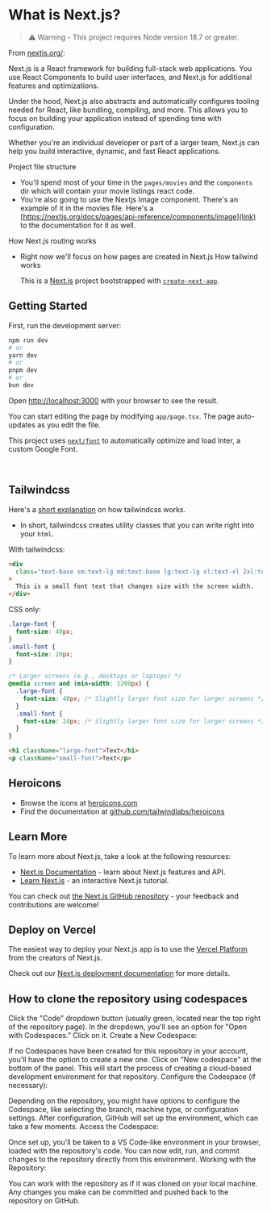 # What is Next.js?

> ⚠️ Warning - This project requires Node version 18.7 or greater.

From [nextjs.org/](https://nextjs.org/):

Next.js is a React framework for building full-stack web applications. You use React Components to build user interfaces, and Next.js for additional features and optimizations.

Under the hood, Next.js also abstracts and automatically configures tooling needed for React, like bundling, compiling, and more. This allows you to focus on building your application instead of spending time with configuration.

Whether you're an individual developer or part of a larger team, Next.js can help you build interactive, dynamic, and fast React applications.

Project file structure

- You'll spend most of your time in the `pages/movies` and the `components` dir which will contain your movie listings react code.
- You're also going to use the Nextjs Image component. There's an example of it in the movies file. Here's a [https://nextjs.org/docs/pages/api-reference/components/image](link) to the documentation for it as well.

How Next.js routing works

- Right now we'll focus on how pages are created in Next.js
  How tailwind works

  This is a [Next.js](https://nextjs.org/) project bootstrapped with [`create-next-app`](https://github.com/vercel/next.js/tree/canary/packages/create-next-app).

## Getting Started

First, run the development server:

```bash
npm run dev
# or
yarn dev
# or
pnpm dev
# or
bun dev
```

Open [http://localhost:3000](http://localhost:3000) with your browser to see the result.

You can start editing the page by modifying `app/page.tsx`. The page auto-updates as you edit the file.

This project uses [`next/font`](https://nextjs.org/docs/basic-features/font-optimization) to automatically optimize and load Inter, a custom Google Font.

&nbsp;

## Tailwindcss

Here's a [short explanation](https://tailwindcss.com/docs/utility-first) on how tailwindcss works.

- In short, tailwindcss creates utility classes that you can write right into your `html`.

With tailwindcss:

```html
<div
  class="text-base sm:text-lg md:text-base lg:text-lg xl:text-xl 2xl:text-2xl"
>
  This is a small font text that changes size with the screen width.
</div>
```

CSS only:

```css
.large-font {
  font-size: 40px;
}
.small-font {
  font-size: 20px;
}

/* Larger screens (e.g., desktops or laptops) */
@media screen and (min-width: 1200px) {
  .large-font {
    font-size: 48px; /* Slightly larger font size for larger screens */
  }
  .small-font {
    font-size: 24px; /* Slightly larger font size for larger screens */
  }
}
```

```html
<h1 className="large-font">Text</h1>
<p className="small-font">Text</p>
```

## Heroicons

- Browse the icons at [heroicons.com](https://heroicons.com/)
- Find the documentation at [github.com/tailwindlabs/heroicons](https://github.com/tailwindlabs/heroicons)

## Learn More

To learn more about Next.js, take a look at the following resources:

- [Next.js Documentation](https://nextjs.org/docs) - learn about Next.js features and API.
- [Learn Next.js](https://nextjs.org/learn) - an interactive Next.js tutorial.

You can check out [the Next.js GitHub repository](https://github.com/vercel/next.js/) - your feedback and contributions are welcome!

## Deploy on Vercel

The easiest way to deploy your Next.js app is to use the [Vercel Platform](https://vercel.com/new?utm_medium=default-template&filter=next.js&utm_source=create-next-app&utm_campaign=create-next-app-readme) from the creators of Next.js.

Check out our [Next.js deployment documentation](https://nextjs.org/docs/deployment) for more details.

## How to clone the repository using codespaces

Click the "Code" dropdown button (usually green, located near the top right of the repository page).
In the dropdown, you'll see an option for "Open with Codespaces." Click on it.
Create a New Codespace:

If no Codespaces have been created for this repository in your account, you'll have the option to create a new one.
Click on “New codespace” at the bottom of the panel.
This will start the process of creating a cloud-based development environment for that repository.
Configure the Codespace (if necessary):

Depending on the repository, you might have options to configure the Codespace, like selecting the branch, machine type, or configuration settings.
After configuration, GitHub will set up the environment, which can take a few moments.
Access the Codespace:

Once set up, you'll be taken to a VS Code-like environment in your browser, loaded with the repository's code.
You can now edit, run, and commit changes to the repository directly from this environment.
Working with the Repository:

You can work with the repository as if it was cloned on your local machine. Any changes you make can be committed and pushed back to the repository on GitHub.
